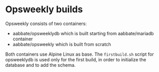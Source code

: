 # Opsweekly builds

Opsweekly consists of two containers:
- aabbate/opsweeklydb which is built starting from aabbate/mariadb container
- aabbate/opsweekly which is built from scratch

Both containers use Alpine Linux as base. The `firstbuild.sh` script for opsweeklydb is used only for the first build, in order to initialize the database and to add the schema.
